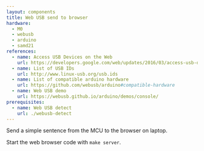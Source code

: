 ```yaml
---
layout: components
title: Web USB send to browser
hardware:
  - M0
  - webusb
  - arduino
  - samd21
references:
  - name: Access USB Devices on the Web
    url: https://developers.google.com/web/updates/2016/03/access-usb-devices-on-the-web
  - name: List of USB IDs
    url: http://www.linux-usb.org/usb.ids
  - name: List of compatible arduino hardware
    url: https://github.com/webusb/arduino#compatible-hardware
  - name: Web USB demo
    url: https://webusb.github.io/arduino/demos/console/
prerequisites:
  - name: Web USB detect
    url: ./webusb-detect
---
```


Send a simple sentence from the MCU to the browser on laptop.

Start the web browser code with `make server`.
